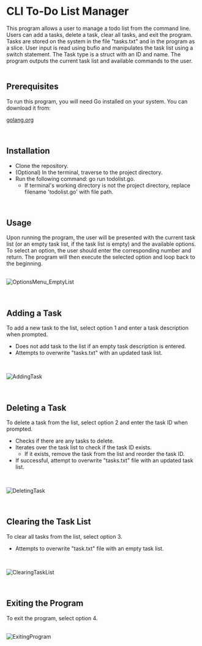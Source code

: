 <h1>CLI To-Do List Manager</h1>



<!-- Program overview -->
This program allows a user to manage a todo list from the command line. Users can add a tasks, delete a task, clear all tasks, and exit the program. Tasks are stored on the system in the file "tasks.txt" and in the program as a slice. User input is read using bufio and manipulates the task list using a switch statement. The Task type is a struct with an ID and name. The program outputs the current task list and available commands to the user. <br><br>



<!-- Prerequisites -->
<h2>Prerequisites</h2>
To run this program, you will need Go installed on your system. You can download it from:

[golang.org](https://go.dev/)

<br>



<!-- Installation -->
<h2>Installation</h2>

- Clone the repository.
- (Optional) In the terminal, traverse to the project directory.
- Run the following command: go run todolist.go.
  - If terminal's working directory is not the project directory, replace filename 'todolist.go' with file path.
  
<br>


<!-- Usage -->
<h2>Usage</h2>
Upon running the program, the user will be presented with the current task list (or an empty task list, if the task list is empty) and the available options. To select an option, the user should enter the corresponding number and return. The program will then execute the selected option and loop back to the beginning. <br><br>

![OptionsMenu_EmptyList](https://user-images.githubusercontent.com/96446640/236118835-15f89bcd-f41d-4ced-999b-8af934860fe7.png)

<br>



<!-- Adding a Task -->
<h2>Adding a Task</h2>
To add a new task to the list, select option 1 and enter a task description when prompted.

- Does not add task to the list if an empty task description is entered.
- Attempts to overwrite "tasks.txt" with an updated task list.

<br>

![AddingTask](https://user-images.githubusercontent.com/96446640/236120285-332f27bb-3619-4d88-9aa2-14d92dea6826.png)

<br>



<!-- Deleting a Task -->
<h2>Deleting a Task</h2>
To delete a task from the list, select option 2 and enter the task ID when prompted.

- Checks if there are any tasks to delete.
- Iterates over the task list to check if the task ID exists.
  - If it exists, remove the task from the list and reorder the task ID.
- If successful, attempt to overwrite "tasks.txt" file with an updated task list.

<br>

![DeletingTask](https://user-images.githubusercontent.com/96446640/236121606-610071be-1d89-4f92-824a-d06248e8807f.png)

<br>



<!-- Clearing the Task List -->
<h2>Clearing the Task List</h2>
To clear all tasks from the list, select option 3.

- Attempts to overwrite "task.txt" file with an empty task list.

<br>

![ClearingTaskList](https://user-images.githubusercontent.com/96446640/236123065-76a62452-7914-4940-93f3-0d50237cc23b.png)

<br>



<!-- Exiting the Program -->
<h2>Exiting the Program</h2>
To exit the program, select option 4. <br><br>

![ExitingProgram](https://user-images.githubusercontent.com/96446640/236123596-a3b7379e-5ade-4714-a5d6-bdf452a558e8.png)
